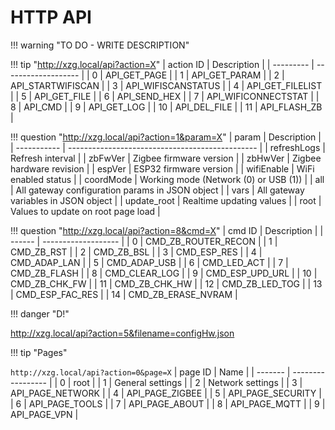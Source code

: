 # HTTP API

!!! warning "TO DO - WRITE DESCRIPTION"

!!! tip "http://xzg.local/api?action=X"
    | action ID | Description         |
    | --------- | ------------------- |
    | 0         | API_GET_PAGE        |
    | 1         | API_GET_PARAM       |
    | 2         | API_STARTWIFISCAN   |
    | 3         | API_WIFISCANSTATUS  |
    | 4         | API_GET_FILELIST    |
    | 5         | API_GET_FILE        |
    | 6         | API_SEND_HEX        |
    | 7         | API_WIFICONNECTSTAT |
    | 8         | API_CMD             |
    | 9         | API_GET_LOG         |
    | 10        | API_DEL_FILE        |
    | 11        | API_FLASH_ZB        |

!!! question  "http://xzg.local/api?action=1&param=X"
    | param       | Description                                     |
    | ----------- | ----------------------------------------------- |
    | refreshLogs | Refresh interval                                |
    | zbFwVer     | Zigbee firmware version                         |
    | zbHwVer     | Zigbee hardware revision                        |
    | espVer      | ESP32 firmware version                          |
    | wifiEnable  | WiFi enabled status                             |
    | coordMode   | Working mode (Network (0) or USB (1))           |
    | all         | All gateway configuration params in JSON object |
    | vars        | All gateway variables in JSON object            |
    | update_root | Realtime updating values                        |
    | root        | Values to update on root page load              |

!!! question  "http://xzg.local/api?action=8&cmd=X"
    | cmd ID | Description         |
    | ------ | ------------------- |
    | 0      | CMD_ZB_ROUTER_RECON |
    | 1      | CMD_ZB_RST          |
    | 2      | CMD_ZB_BSL          |
    | 3      | CMD_ESP_RES         |
    | 4      | CMD_ADAP_LAN        |
    | 5      | CMD_ADAP_USB        |
    | 6      | CMD_LED_ACT         |
    | 7      | CMD_ZB_FLASH        |
    | 8      | CMD_CLEAR_LOG       |
    | 9      | CMD_ESP_UPD_URL     |
    | 10     | CMD_ZB_CHK_FW       |
    | 11     | CMD_ZB_CHK_HW       |
    | 12     | CMD_ZB_LED_TOG      |
    | 13     | CMD_ESP_FAC_RES     |
    | 14     | CMD_ZB_ERASE_NVRAM  |

!!! danger "D!"

http://xzg.local/api?action=5&filename=configHw.json


!!! tip "Pages"

`http://xzg.local/api?action=0&page=X`
    | page ID | Name              |
    | ------- | ----------------- |
    | 0       | root              |
    | 1       | General settings  |
    | 2       | Network settings  |
    | 3       | API_PAGE_NETWORK  |
    | 4       | API_PAGE_ZIGBEE   |
    | 5       | API_PAGE_SECURITY |
    | 6       | API_PAGE_TOOLS    |
    | 7       | API_PAGE_ABOUT    |
    | 8       | API_PAGE_MQTT     |
    | 9       | API_PAGE_VPN      |

